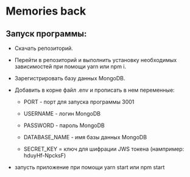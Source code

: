 # Memories back

## Запуск программы: 

* Скачать репозиторий.

* Перейти в репозиторий и выполнить установку необходимых зависимостей при помощи yarn или npm i.

* Зарегистрировать базу данных MongoDB.

* Добавить в корне файл .env и прописать в нем переменные:

  * PORT  - порт для запуска программы 3001

  * USERNAME - логин MongoDB 

  * PASSWORD - пароль MongoDB 

  * DATABASE_NAME - имя базы данных MongoDB

  * SECRET_KEY = ключ для шифрации JWS токена (нампример: hduyHf-NpcksF)

* запусть приложение при помощи yarn start или npm start
